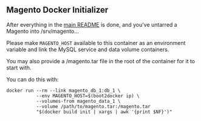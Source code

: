 ## Magento Docker Initializer

After everything in the [main README](../README.md) is done, and you've untarred a Magento into /srv/magento...

Please make `MAGENTO_HOST` available to this container as an environment variable and link the MySQL service and data volume containers.

You may also provide a /magento.tar file in the root of the container for it to start with.

You can do this with:

    docker run --rm --link magento_db_1:db_1 \
               --env MAGENTO_HOST=$(boot2docker ip) \
               --volumes-from magento_data_1 \
               --volume /path/to/magento.tar:/magento.tar
               "$(docker build init | xargs | awk '{print $NF}')"
